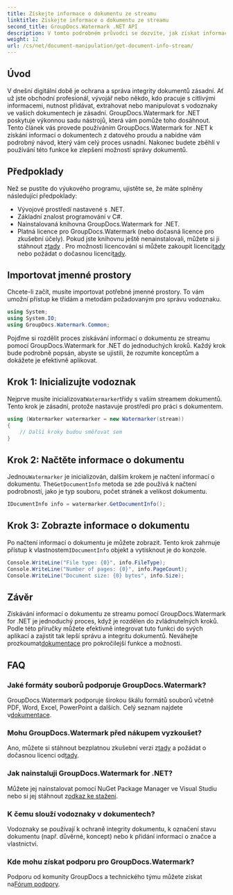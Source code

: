```yaml
---
title: Získejte informace o dokumentu ze streamu
linktitle: Získejte informace o dokumentu ze streamu
second_title: GroupDocs.Watermark .NET API
description: V tomto podrobném průvodci se dozvíte, jak získat informace o dokumentu ze streamu pomocí GroupDocs.Watermark for .NET. Vaše možnosti správy dokumentů bez námahy.
weight: 12
url: /cs/net/document-manipulation/get-document-info-stream/
---
```

## Úvod
V dnešní digitální době je ochrana a správa integrity dokumentů zásadní. Ať už jste obchodní profesionál, vývojář nebo někdo, kdo pracuje s citlivými informacemi, nutnost přidávat, extrahovat nebo manipulovat s vodoznaky ve vašich dokumentech je zásadní. GroupDocs.Watermark for .NET poskytuje výkonnou sadu nástrojů, která vám pomůže toho dosáhnout. Tento článek vás provede používáním GroupDocs.Watermark for .NET k získání informací o dokumentech z datového proudu a nabídne vám podrobný návod, který vám celý proces usnadní. Nakonec budete zběhlí v používání této funkce ke zlepšení možností správy dokumentů.
## Předpoklady
Než se pustíte do výukového programu, ujistěte se, že máte splněny následující předpoklady:
- Vývojové prostředí nastavené s .NET.
- Základní znalost programování v C#.
- Nainstalovaná knihovna GroupDocs.Watermark for .NET.
- Platná licence pro GroupDocs.Watermark (nebo dočasná licence pro zkušební účely).
 Pokud jste knihovnu ještě nenainstalovali, můžete si ji stáhnout z[tady](https://releases.groupdocs.com/Watermark/net/) . Pro možnosti licencování si můžete zakoupit licenci[tady](https://purchase.groupdocs.com/buy) nebo požádat o dočasnou licenci[tady](https://purchase.groupdocs.com/temporary-license/).
## Importovat jmenné prostory
Chcete-li začít, musíte importovat potřebné jmenné prostory. To vám umožní přístup ke třídám a metodám požadovaným pro správu vodoznaku.
```csharp
using System;
using System.IO;
using GroupDocs.Watermark.Common;
```
Pojďme si rozdělit proces získávání informací o dokumentu ze streamu pomocí GroupDocs.Watermark for .NET do jednoduchých kroků. Každý krok bude podrobně popsán, abyste se ujistili, že rozumíte konceptům a dokážete je efektivně aplikovat.
## Krok 1: Inicializujte vodoznak
 Nejprve musíte inicializovat`Watermarker`třídy s vaším streamem dokumentů. Tento krok je zásadní, protože nastavuje prostředí pro práci s dokumentem.
```csharp
using (Watermarker watermarker = new Watermarker(stream))
{
    // Další kroky budou směřovat sem
}
```
## Krok 2: Načtěte informace o dokumentu
 Jednou`Watermarker` je inicializován, dalším krokem je načtení informací o dokumentu. The`GetDocumentInfo` metoda se zde používá k načtení podrobností, jako je typ souboru, počet stránek a velikost dokumentu.
```csharp
IDocumentInfo info = watermarker.GetDocumentInfo();
```
## Krok 3: Zobrazte informace o dokumentu
 Po načtení informací o dokumentu je můžete zobrazit. Tento krok zahrnuje přístup k vlastnostem`IDocumentInfo` objekt a vytisknout je do konzole.
```csharp
Console.WriteLine("File type: {0}", info.FileType);
Console.WriteLine("Number of pages: {0}", info.PageCount);
Console.WriteLine("Document size: {0} bytes", info.Size);
```

## Závěr
 Získávání informací o dokumentu ze streamu pomocí GroupDocs.Watermark for .NET je jednoduchý proces, když je rozdělen do zvládnutelných kroků. Podle této příručky můžete efektivně integrovat tuto funkci do svých aplikací a zajistit tak lepší správu a integritu dokumentů. Neváhejte prozkoumat[dokumentace](https://tutorials.groupdocs.com/Watermark/net/) pro pokročilejší funkce a možnosti.
## FAQ
### Jaké formáty souborů podporuje GroupDocs.Watermark?
 GroupDocs.Watermark podporuje širokou škálu formátů souborů včetně PDF, Word, Excel, PowerPoint a dalších. Celý seznam najdete v[dokumentace](https://tutorials.groupdocs.com/Watermark/net/).
### Mohu GroupDocs.Watermark před nákupem vyzkoušet?
 Ano, můžete si stáhnout bezplatnou zkušební verzi z[tady](https://releases.groupdocs.com/) a požádat o dočasnou licenci od[tady](https://purchase.groupdocs.com/temporary-license/).
### Jak nainstaluji GroupDocs.Watermark for .NET?
 Můžete jej nainstalovat pomocí NuGet Package Manager ve Visual Studiu nebo si jej stáhnout z[odkaz ke stažení](https://releases.groupdocs.com/Watermark/net/).
### K čemu slouží vodoznaky v dokumentech?
Vodoznaky se používají k ochraně integrity dokumentu, k označení stavu dokumentu (např. důvěrné, koncept) nebo k přidání informací o značce a vlastnictví.
### Kde mohu získat podporu pro GroupDocs.Watermark?
 Podporu od komunity GroupDocs a technického týmu můžete získat na[Fórum podpory](https://forum.groupdocs.com/c/watermark/19).